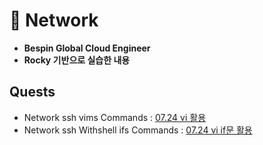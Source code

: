 # 💾 Network
- **Bespin Global Cloud Engineer**
- **Rocky 기반으로 실습한 내용**
## Quests
- Network ssh vims Commands : [07.24 vi 활용](codes/quests/01_network_ssh_vims.md)
- Network ssh Withshell ifs Commands : [07.24 vi if문 활용](codes/quests/02_ssh_withshell_ifs.sh)
